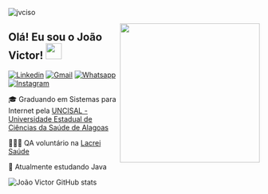 <p align="left"> <img src="https://komarev.com/ghpvc/?username=jvicso&label=Profile%20views&color=0e75b6&style=flat" alt="jvciso" /> </p>

<img align="right" width="280" src="https://imgur.com/2fmS3Kw.png"/>


## Olá! Eu sou o João Victor! <img src="https://imgur.com/RKt16C5.gif" width="32" height="32">

[![Linkedin](https://img.shields.io/badge/LinkedIn-0077B5?style=for-the-badge&logo=linkedin&logoColor=white)](https://www.linkedin.com/in/jvicso/)
[![Gmail](https://img.shields.io/badge/Gmail-D14836?style=for-the-badge&logo=gmail&logoColor=white)](mailto:jvss.smc@gmail.com)
[![Whatsapp](https://img.shields.io/badge/WhatsApp-25D366?style=for-the-badge&logo=whatsapp&logoColor=white)](https://wa.me/5582993999074)
[![Instagram](https://img.shields.io/badge/Instagram-E4405F?style=for-the-badge&logo=instagram&logoColor=white)](https://www.instagram.com/jvicso/)

🎓 Graduando em Sistemas para Internet pela [UNCISAL - Universidade Estadual de Ciências da Saúde de Alagoas](https://www.uncisal.edu.br/)

👨🏻‍💻 QA voluntário na [Lacrei Saúde](https://www.portallacrei.com.br/)

🌱 Atualmente estudando Java

![João Victor GitHub stats](https://github-readme-stats.vercel.app/api?username=jvicso&show_icons=true&theme=tokyonight)
